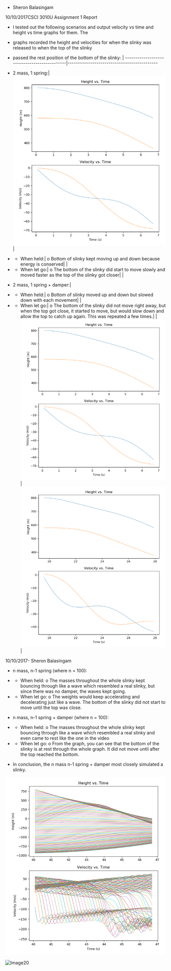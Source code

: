 - Sheron Balasingam

10/10/2017CSCI 3010U Assignment 1 Report

- I tested out the following scenarios and output velocity vs time and height vs time graphs for them. The

- graphs recorded the height and velocities for when the slinky was released to when the top of the slinky

- passed the rest position of the bottom of the slinky:
                                             |
---------------------------------------------|--------------------------------------------
- 2 mass, 1 spring:| ![Image15](n2_no_damper.png)
|
- -  When held:|
o  Bottom of slinky kept moving up and down because energy is conserved|
|
- -  When let go:|
o  The bottom of the slinky did start to move slowly and moved faster as the top of the slinky got closer|
|
- 2 mass, 1 spring + damper:|
- -  When held:|
o  Bottom of slinky moved up and down but slowed down with each movement|
|
- -  When let go:|
o  The bottom of the slinky did not move right away, but when the top got close, it started to move, but would slow down and allow the top to catch up again. This was repeated a few times.|
|
![Image15](n2_no_damper.png)|
![Image16](n2_damper.png)|

10/10/2017- Sheron Balasingam

- n mass, n-1 spring (where n = 100):
- -  When held:
o  The masses throughout the whole slinky kept bouncing through like a wave which resembled a real slinky, but since there was no damper, the waves kept going.

- -  When let go:
o  The weights would keep accelerating and decelerating just like a wave. The bottom of the slinky did not start to move until the top was close.

- n mass, n-1 spring  + damper (where n = 100):
- -  When held:
o  The masses throughout the whole slinky kept bouncing through like a wave which resembled a real slinky and even came to rest like the one in the video

- -  When let go:
o  From the graph, you can see that the bottom of the slinky is at rest through the whole graph. It did not move until after the top reached the bottom.

- In conclusion, the n mass n-1 spring + damper most closely simulated a slinky.

![Image19](n100_no_damper.png)

![Image20](n100_damper.pn)

